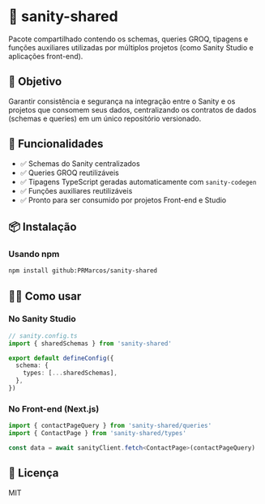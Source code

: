 # 🧩 sanity-shared

Pacote compartilhado contendo os schemas, queries GROQ, tipagens e funções auxiliares utilizadas por múltiplos projetos (como Sanity Studio e aplicações front-end).

## 🎯 Objetivo

Garantir consistência e segurança na integração entre o Sanity e os projetos que consomem seus dados, centralizando os contratos de dados (schemas e queries) em um único repositório versionado.

## 🚀 Funcionalidades

- ✅ Schemas do Sanity centralizados  
- ✅ Queries GROQ reutilizáveis  
- ✅ Tipagens TypeScript geradas automaticamente com `sanity-codegen`  
- ✅ Funções auxiliares reutilizáveis  
- ✅ Pronto para ser consumido por projetos Front-end e Studio  

## 📦 Instalação

### Usando npm

```bash
npm install github:PRMarcos/sanity-shared
```

## 🧑‍💻 Como usar

### No Sanity Studio

```ts
// sanity.config.ts
import { sharedSchemas } from 'sanity-shared'

export default defineConfig({
  schema: {
    types: [...sharedSchemas],
  },
})
```

### No Front-end (Next.js)

```ts
import { contactPageQuery } from 'sanity-shared/queries'
import { ContactPage } from 'sanity-shared/types'

const data = await sanityClient.fetch<ContactPage>(contactPageQuery)
```

## 📄 Licença

MIT
